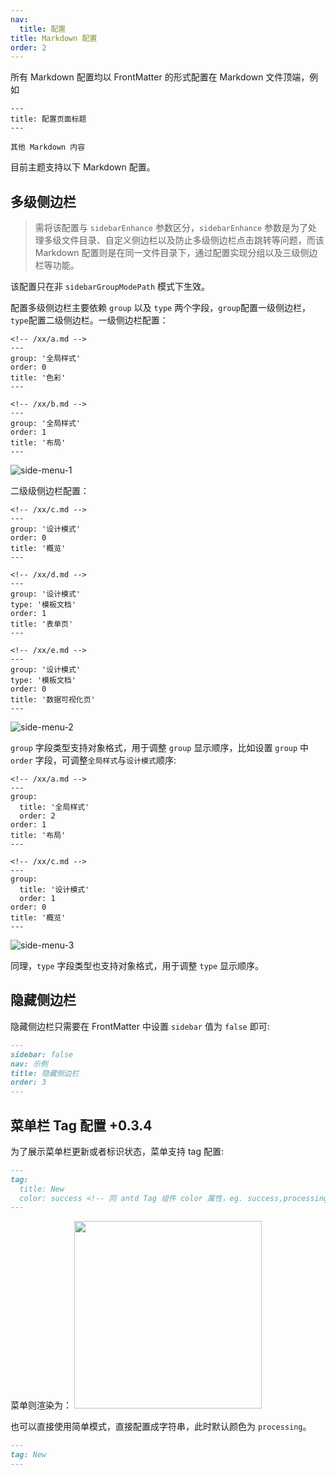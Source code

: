 ```yaml
---
nav:
  title: 配置
title: Markdown 配置
order: 2
---
```


所有 Markdown 配置均以 FrontMatter 的形式配置在 Markdown 文件顶端，例如

```
---
title: 配置页面标题
---

其他 Markdown 内容
```

目前主题支持以下 Markdown 配置。

## 多级侧边栏

> 需将该配置与 `sidebarEnhance` 参数区分，`sidebarEnhance` 参数是为了处理多级文件目录、自定义侧边栏以及防止多级侧边栏点击跳转等问题，而该 Markdown 配置则是在同一文件目录下，通过配置实现分组以及三级侧边栏等功能。

<Alert type="warning" showIcon closable>
  该配置只在非 <code>sidebarGroupModePath</code> 模式下生效。 
</Alert>

配置多级侧边栏主要依赖 `group` 以及 `type` 两个字段，`group`配置一级侧边栏，`type`配置二级侧边栏。一级侧边栏配置：

```
<!-- /xx/a.md -->
---
group: '全局样式'
order: 0
title: '色彩'
---

<!-- /xx/b.md -->
---
group: '全局样式'
order: 1
title: '布局'
---
```

![side-menu-1](https://github-production-user-asset-6210df.s3.amazonaws.com/20694238/242193437-38a1cd75-493f-4c23-96d2-0ecd2fad662c.png)

二级级侧边栏配置：

```
<!-- /xx/c.md -->
---
group: '设计模式'
order: 0
title: '概览'
---

<!-- /xx/d.md -->
---
group: '设计模式'
type: '模板文档'
order: 1
title: '表单页'
---

<!-- /xx/e.md -->
---
group: '设计模式'
type: '模板文档'
order: 0
title: '数据可视化页'
---
```

![side-menu-2](https://github-production-user-asset-6210df.s3.amazonaws.com/20694238/242193448-133ef65c-7ad6-4531-adcd-5e70d9bda289.png)

`group` 字段类型支持对象格式，用于调整 `group` 显示顺序，比如设置 `group` 中 `order` 字段，可调整`全局样式`与`设计模式`顺序:

```
<!-- /xx/a.md -->
---
group:
  title: '全局样式'
  order: 2
order: 1
title: '布局'
---

<!-- /xx/c.md -->
---
group:
  title: '设计模式'
  order: 1
order: 0
title: '概览'
---
```

![side-menu-3](https://github-production-user-asset-6210df.s3.amazonaws.com/20694238/242193454-eb63d438-1cd8-41d1-8563-c628245bda09.png)

同理，`type` 字段类型也支持对象格式，用于调整 `type` 显示顺序。

## 隐藏侧边栏

隐藏侧边栏只需要在 FrontMatter 中设置 `sidebar` 值为 `false` 即可:

```md
---
sidebar: false
nav: 示例
title: 隐藏侧边栏
order: 3
---
```

## 菜单栏 Tag 配置 <Badge>+0.3.4</Badge>

为了展示菜单栏更新或者标识状态，菜单支持 tag 配置:

```md
---
tag:
  title: New
  color: success <!-- 同 antd Tag 组件 color 属性，eg. success,processing,warning etc.-->
---
```

菜单则渲染为：
<img description="tag" width=300 src="https://github-production-user-asset-6210df.s3.amazonaws.com/20694238/259418494-f44e99d2-7ce2-4816-8eb1-45b66c473ea6.png" />

也可以直接使用简单模式，直接配置成字符串，此时默认颜色为 `processing`。

```md
---
tag: New
---
```
